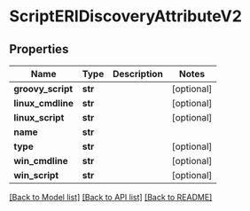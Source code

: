 # ScriptERIDiscoveryAttributeV2

## Properties
Name | Type | Description | Notes
------------ | ------------- | ------------- | -------------
**groovy_script** | **str** |  | [optional] 
**linux_cmdline** | **str** |  | [optional] 
**linux_script** | **str** |  | [optional] 
**name** | **str** |  | 
**type** | **str** |  | [optional] 
**win_cmdline** | **str** |  | [optional] 
**win_script** | **str** |  | [optional] 

[[Back to Model list]](../README.md#documentation-for-models) [[Back to API list]](../README.md#documentation-for-api-endpoints) [[Back to README]](../README.md)


